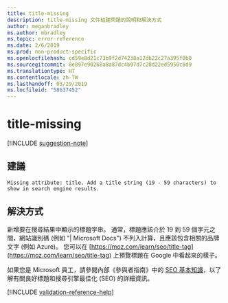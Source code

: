 ```yaml
---
title: title-missing
description: title-missing 文件組建問題的說明和解決方式
author: meganbradley
ms.author: mbradley
ms.topic: error-reference
ms.date: 2/6/2019
ms.prod: non-product-specific
ms.openlocfilehash: cd59e8d21c73b9f2d74238a12db22c27a395f0b0
ms.sourcegitcommit: 8e897e90268a8a87dc4b97d7c28d22ed5950c8d9
ms.translationtype: HT
ms.contentlocale: zh-TW
ms.lasthandoff: 03/29/2019
ms.locfileid: "58637452"
---
```

# <a name="title-missing"></a>title-missing

[!INCLUDE [suggestion-note](includes/suggestion-note.md)]

## <a name="suggestion"></a>建議

`Missing attribute: title. Add a title string (19 - 59 characters) to show in search engine results.`

## <a name="resolution"></a>解決方式

新增要在搜尋結果中顯示的標題字串。 通常，標題應該介於 19 到 59 個字元之間，網站識別碼 (例如 "| Microsoft Docs") 不列入計算，且應該包含相關的品牌文字 (例如 Azure)。 您可以在 [https://moz.com/learn/seo/title-tag](https://moz.com/learn/seo/title-tag) 上預覽標題在 Google 中看起來的樣子。

如果您是 Microsoft 員工，請參閱內部《參與者指南》中的 [SEO 基本知識](https://review.docs.microsoft.com/en-us/help/contribute/contribute-how-to-write-seo-basics?branch=master)，以了解有關良好標題和搜尋引擎最佳化 (SEO) 的詳細資訊。

[!INCLUDE [validation-reference-help](includes/validation-reference-help.md)]
